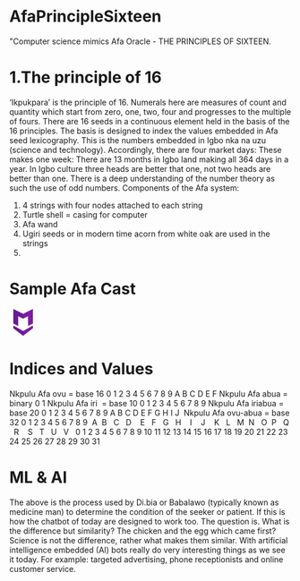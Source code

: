 # AfaPrincipleSixteen
"Computer science mimics Afa Oracle - THE PRINCIPLES OF SIXTEEN.
# 1.The principle of 16 
‘Ikpukpara’ is the principle of 16. Numerals here are measures of count and quantity which start from zero, one, two, four and progresses to the multiple of fours. There are 16 seeds in a continuous element held in the basis of the 16 principles. The basis is designed to index the values embedded in Afa seed lexicography. This is the numbers embedded in Igbo nka na uzu (science and technology). Accordingly, there are four market days: These makes one week: There are 13 months in Igbo land making all 364 days in a year. In Igbo culture three heads are better that one, not two heads are better than one. There is a deep understanding of the number theory as such the use of odd numbers.
Components of the Afa system:
1. 4 strings with four nodes attached to each string
2. Turtle shell                 =                  casing for computer
3. Afa wand
4. Ugiri seeds or in modern time acorn from white oak are used in the strings
5. 
# Sample Afa Cast

![alt text](https://github.com/adam-p/markdown-here/raw/master/src/common/images/icon48.png "Sample cast")

# Indices and Values

Nkpulu Afa ovu = base 16
0 1 2 3 4 5 6 7 8 9 A B C D E F
Nkpulu Afa abua = binary
0 1
Nkpulu Afa iri  = base 10
0 1 2 3 4 5 6 7 8 9
Nkpulu Afa iriabua = base 20
0 1 2 3 4 5 6 7 8 9 A B C D E F G H I J 
Nkpulu Afa ovu-abua = base 32
0 1 2 3 4 5 6 7 8 9  A  B   C   D    E   F   G   H    I    J    K   L   M  N   O  P   Q   R    S   T   U   V  
0 1 2 3 4 5 6 7 8 9 10 11 12 13 14 15 16 17 18 19 20 21 22 23 24 25 26 27 28 29 30 31

# ML & AI 
The above is the process used by Di.bia or Babalawo (typically known as medicine man) to determine the condition of the seeker or patient.
If this is how the chatbot of today are designed to work too. The question is. What is the difference but similarity? The chicken and the egg which came first? Science is not the difference, rather what makes them similar.  With artificial intelligence embedded (AI) bots really do very interesting things as we see it today. For example: targeted advertising, phone receptionists and online customer service.
